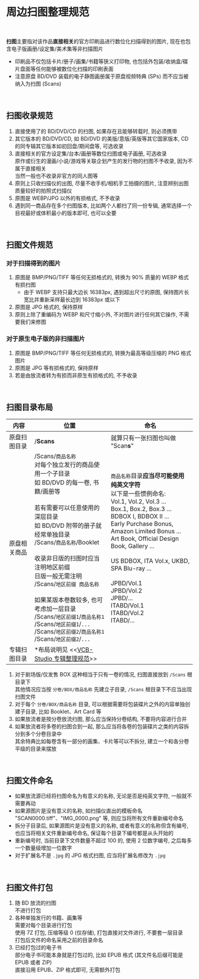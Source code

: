 # 周边扫图整理规范

‍

**扫图**主要指对该作品**直接相关**的官方印刷品进行数位化扫描得到的图片, 现在也包含电子版画册/设定集/美术集等非扫描图片

* 印刷品不仅包括卡片/册子/画集/书籍等狭义打印物, 也包括外包装/收纳盒/碟片盘面等任何能够被数位化扫描的印刷表面
* 注意原盘 BD/DVD 装载的电子静图画册属于原盘视频特典 (SPs) 而不应当被纳入为扫图 (Scans)

‍

## 扫图收录规范

1. 直接使用了的 BD/DVD/CD 的扫图, 如果存在且能够转载时, 则必须携带
2. 其它版本的 BD/DVD/CD, 如 BD/DVD 的美版/意版/英版等其它国家版本, CD 的同专辑其它版本如初回盘/期间盘等, 可选收录
3. 直接相关的官方设定集/台本/画册等数位扫图或电子画册, 可选收录  
    原作或衍生的漫画/小说/游戏等关联企划产生的发行物的扫图不予收录, 因为不属于直接相关  
    当然一般也不收录非官方的同人图等
4. 原则上只收扫描仪的出图, 尽量不收手机/相机手工拍摄的图片, 注意辨别出图质量较好的拍照式扫描仪
5. 原图是 WEBP/JPG 以外的有损格式, 不予收录
6. 遇到同一商品存在多个扫图版本, 比如两个人都扫了同一份专辑, 通常选择一个目视最好或体积最小的版本即可, 也可以全要

‍

## 扫图文件规范

### 对于扫描得到的图片

1. 原图是 BMP/PNG/TIFF 等任何无损格式的, 转换为 90% 质量的 WEBP 格式有损扫图
    * 由于 WEBP 支持只最大边长 16383px, 遇到超出尺寸的原图, 保持图片长宽比并重新采样最长边到 16383px 或以下
2. 原图是 JPG 格式的, 保持原样
3. 原则上除了重编码为 WEBP 和尺寸缩小外, 不对图片进行任何其它操作, 不需要我们来修图

### 对于原生电子版的非扫描图片

1. 原图是 BMP/PNG/TIFF 等任何无损格式的, 转换为最高等级压缩的 PNG 格式图片
2. 原图是 JPG 等有损格式的, 保持原样
3. 若是由放流者转为有损而非原生有损格式的, 不予收录

‍

## 扫图目录布局

|内容|位置|命名|
| --------------| ---------------------------------------------------------------------------------------------------------------------------------------------------------------------------| ---------------------------------------------------------------------------------------------------------------------------------------------------------------------------------------------------------------------------------------------------|
|原盘扫图目录|/**Scans**|就算只有一张扫图也叫做 "Scan**s**"|
|原盘相关商品|/Scans/`商品名称`<br />对每个独立发行的商品使用一个子目录<br />如 BD/DVD 的每一卷, 书籍/画册等<br /><br />若有需要可以任意使用的深层目录<br />如 BD/DVD 附带的册子就经常单独目录<br />/Scans/`商品名称`/Booklet<br /><br />收录非日版的扫图时应当注明地区前缀<br />日版一般无需注明<br />/Scans/`地区前缀 商品名称`<br /><br />如果某版本卷数较多, 也可考虑加一层目录<br />/Scans/`地区前缀1`/`商品名称1`<br />/Scans/`地区前缀1`/`...`<br />/Scans/`地区前缀2`/`商品名称1`<br />/Scans/`地区前缀2`/`...`<br />|`商品名称`目录**应当尽可能使用纯英文字符**<br />以下是一些惯例命名:<br />Vol.1, Vol.2, Vol.3 ...<br />Box.1, Box.2, Box.3 ...<br />BDBOX I, BDBOX II ...<br />Early Purchase Bonus, Amazon Limited Bonus ...<br />Art Book, Official Design Book, Gallery ...<br /><br />US BDBOX, ITA Vol.x, UKBD, SPA Blu-ray ...<br /><br />JPBD/Vol.1<br />JPBD/Vol.2<br />JPBD/...<br />ITABD/Vol.1<br />ITABD/Vol.2<br />ITABD/...<br />|
|专辑扫图目录|*布局说明见 <<[VCB-Studio 专辑整理规范](周边专辑整理规范.md)>>||

1. 对于剧场版/仅发售 BOX 这种相当于只有一卷的情况, 扫图直接放到 `/Scans` 根目录下  
   其他情况应当按 `分卷/BOX/商品名称` 先建立子目录, `/Scans` 根目录下不应当出现扫图文件
2. 对于每个 `分卷/BOX/商品名称` 目录, 可以根据需要将包装碟片之外的内容单独创建子目录, 比如 Booklet、Art Card 等
3. 如果放流者是按分卷放流扫图, 那么应当保持分卷结构, 不要将内容进行合并
4. 如果放流者将多卷的扫图合到一起, 那么应当将各卷的包装碟片之类的内容拆分到多个分卷目录中  
   其余特典比如每卷含有一部分的画集、卡片等可以不拆分, 建立一个和各分卷平级的目录来摆放

‍

## 扫图文件命名

* 如果放流源已经将扫图命名为有意义的名称, 无论是否是纯英文字符, 一般就不需要再动
* 如果源图片是没有意义的名称, 如扫描仪直出的模板命名 "SCAN0000.tiff"、"IMG_0000.png" 等, 则应当将所有文件重新编号命名
* 拆分子目录后, 如果源图片是没有意义的名称, 或者有意义的名称但含有编号, 也应当将相关文件重新编号命名, 保证每个目录下编号都是从头开始的
* 重新编号时, 当前目录下文件数量不超过 100 的, 使用 2 位数字编号, 之后每多一个数量级增加一位数字
* 对于扩展名不是 `.jpg` 的 JPG 格式扫图, 应当将扩展名修改为 `.jpg`

‍

## 扫图文件打包

1. 随 BD 放流的扫图  
    不进行打包
2. 各种单独发行的书籍、画集等  
    需要对每个目录进行打包  
    使用 7Z 打包, 压缩等级 0 (仅存储), 打包直接对文件进行, 不要套一层目录  
    打包后文件的命名采用之前的目录命名
3. 已经打包过的电子书  
    部分电子书可能本身就是打包过的, 比如 EPUB 格式 (其文件名后缀可能是 EPUB 或者 ZIP)  
    直接沿用 EPUB、ZIP 格式即可, 无需额外打包

